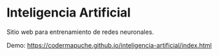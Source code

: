 # Inteligencia Artificial
 Sitio web para entrenamiento de redes neuronales.
 
 Demo: https://codermapuche.github.io/inteligencia-artificial/index.html
